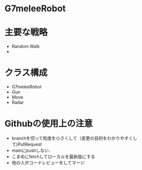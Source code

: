 # G7meleeRobot 

# 主要な戦略
- Random Walk
-
# クラス構成
- G7meleeRobot
- Gun
- Move
- Radar

# Githubの使用上の注意 
- branchを切って粒度を小さくして（変更の目的をわかりやすくして)PullRequest
- mainにpushしない. 
- こまめにfetchしてローカルを最新版にする
- 他の人がコードレビューをしてマージ
